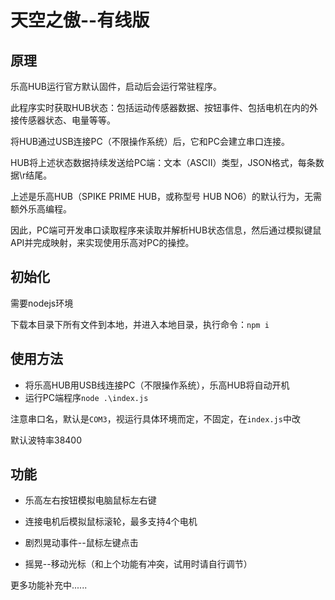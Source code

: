 # 天空之傲--有线版

## 原理

乐高HUB运行官方默认固件，启动后会运行常驻程序。

此程序实时获取HUB状态：包括运动传感器数据、按钮事件、包括电机在内的外接传感器状态、电量等等。

将HUB通过USB连接PC（不限操作系统）后，它和PC会建立串口连接。

HUB将上述状态数据持续发送给PC端：文本（ASCII）类型，JSON格式，每条数据\r结尾。

上述是乐高HUB（SPIKE PRIME HUB，或称型号 HUB NO6）的默认行为，无需额外乐高编程。

因此，PC端可开发串口读取程序来读取并解析HUB状态信息，然后通过模拟键鼠API并完成映射，来实现使用乐高对PC的操控。

## 初始化

需要nodejs环境

下载本目录下所有文件到本地，并进入本地目录，执行命令：`npm i`

## 使用方法
- 将乐高HUB用USB线连接PC（不限操作系统），乐高HUB将自动开机
- 运行PC端程序`node .\index.js`

注意串口名，默认是`COM3`，视运行具体环境而定，不固定，在`index.js`中改

默认波特率38400

## 功能

- 乐高左右按钮模拟电脑鼠标左右键

- 连接电机后模拟鼠标滚轮，最多支持4个电机

- 剧烈晃动事件--鼠标左键点击

- 摇晃--移动光标（和上个功能有冲突，试用时请自行调节）

更多功能补充中......
